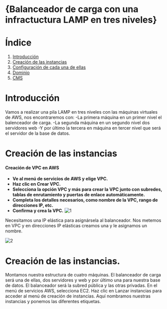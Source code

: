 # {Balanceador de carga con una infractuctura LAMP en tres niveles}

# Índice
1. [Introducción](#introducción)
2. [Creación de las instancias](#creación-de-las-instancias)
3. [Configuración de cada una de ellas](#configuración-de-cada-una-de-ellas)
4. [Dominio](#dominio)
5. [CMS](#cms)

# Introducción

Vamos a realizar una pila LAMP en tres niveles con las máquinas virtuales de AWS, nos encontraremos con:
-La primera máquina en un primer nivel el balenceador de carga.
-La segunda máquina en un segundo nivel dos servidores web
-Y por último la tercera en máquina en tercer nivel que será el servidor de la base de datos.

 
# Creación de las instancias

#### Creación de VPC en AWS

* **Ve al menú de servicios de AWS y elige VPC.**
* **Haz clic en Crear VPC.**
* **Selecciona la opción VPC y más para crear la VPC junto con subredes, tablas de enrutamiento y puertas de enlace automáticamente.**
* **Completa los detalles necesarios, como nombre de la VPC, rango de direcciones IP, etc.**
* **Confirma y crea la VPC.**
![1](https://github.com/Pablorc222/Balanceador/assets/146434694/c46c400b-c985-47dc-8680-e919ad19c77c)

Necesitamos una IP elástica para asignársela al balanceador. Nos metemos en VPC y en direcciones IP elásticas creamos una y le asignamos un nombre.

![2](https://github.com/Pablorc222/Balanceador/assets/146434694/1b9b41e4-b819-4bcb-821b-b27256956237)

# Creación de las instancias.

Montamos nuestra estructura de cuatro máquinas. El balanceador de carga será una de ellas, dos servidores y web y por último una para nuestra base de datos.
El balanceador será la subred pública y las otras privadas. En el menú de servicios AWS, selecciona EC2. Haz clic en Lanzar instancias para acceder al menú de creación de instancias.
Aquí nombramos nuestras instancias y ponemos las diferentes etiquetas.
